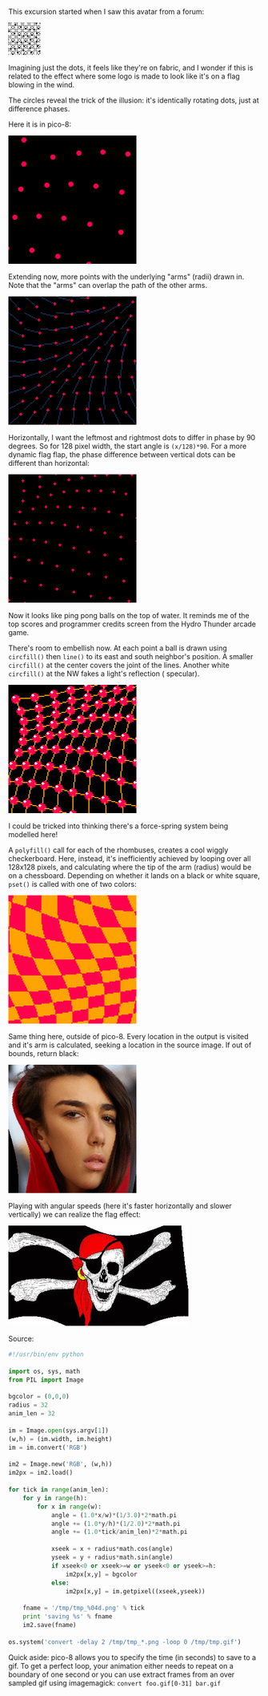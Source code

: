 This excursion started when I saw this avatar from a forum:

![avatar_id42201](./avatar_id42201.gif)

Imagining just the dots, it feels like they're on fabric, and I wonder if this is related to the effect where some logo is made to look like it's on a flag blowing in the wind.

The circles reveal the trick of the illusion: it's identically rotating dots, just at difference phases.

Here it is in pico-8:

![phasecircs_0](./phasecircs_0.gif)

Extending now, more points with the underlying "arms" (radii) drawn in. Note that the "arms" can overlap the path of the other arms.

![phasecircs_2](./phasecircs_2.gif)

Horizontally, I want the leftmost and rightmost dots to differ in phase by 90 degrees. So for 128 pixel width, the start angle is `(x/128)*90`. For a more dynamic flag flap, the phase difference between vertical dots can be different than horizontal:

![phasecircs_3](./phasecircs_3.gif)

Now it looks like ping pong balls on the top of water. It reminds me of the top scores and programmer credits screen from the Hydro Thunder arcade game.

There's room to embellish now. At each point a ball is drawn using `circfill()` then `line()` to its east and south neighbor's position. A smaller `circfill()` at the center covers the joint of the lines. Another white `circfill()` at the NW fakes a light's reflection ( specular).

![phasecircs_5](./phasecircs_6.gif)

I could be tricked into thinking there's a force-spring system being modelled here!

A `polyfill()` call for each of the rhombuses, creates a cool wiggly checkerboard. Here, instead, it's inefficiently achieved by looping over all 128x128 pixels, and calculating where the tip of the arm (radius) would be on a chessboard. Depending on whether it lands on a black or white square, `pset()` is called with one of two colors:

![wiggly_checkers_0](./wiggly_checkers_0.gif)

Same thing here, outside of pico-8. Every location in the output is visited and it's arm is calculated, seeking a location in the source image. If out of bounds, return black:

![movie_dua_lipa](./movie_dua_lipa.gif)

Playing with angular speeds (here it's faster horizontally and slower vertically) we can realize the flag effect:

![movie](./movie_pirate_flag.gif)

Source:

```python
#!/usr/bin/env python

import os, sys, math
from PIL import Image

bgcolor = (0,0,0)
radius = 32
anim_len = 32

im = Image.open(sys.argv[1])
(w,h) = (im.width, im.height)
im = im.convert('RGB')

im2 = Image.new('RGB', (w,h))
im2px = im2.load()

for tick in range(anim_len):
	for y in range(h):
		for x in range(w):
			angle = (1.0*x/w)*(1/3.0)*2*math.pi
			angle += (1.0*y/h)*(1/2.0)*2*math.pi
			angle += (1.0*tick/anim_len)*2*math.pi
	
			xseek = x + radius*math.cos(angle)
			yseek = y + radius*math.sin(angle)
			if xseek<0 or xseek>=w or yseek<0 or yseek>=h:
				im2px[x,y] = bgcolor
			else:
				im2px[x,y] = im.getpixel((xseek,yseek))

	fname = '/tmp/tmp_%04d.png' % tick
	print 'saving %s' % fname
	im2.save(fname)

os.system('convert -delay 2 /tmp/tmp_*.png -loop 0 /tmp/tmp.gif')
```

Quick aside: pico-8 allows you to specify the time (in seconds) to save to a gif. To get a perfect loop, your animation either needs to repeat on a boundary of one second or you can use extract frames from an over sampled gif using imagemagick: `convert foo.gif[0-31] bar.gif`
